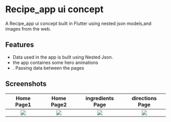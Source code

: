 # Recipe_app ui concept
A Recipe_app  ui concept built in Flutter using nested json models,and images from the web.

## Features
* Data used in the app is built using Nested Json.
* the app containes some hero animations
* . Passing data between the pages

## Screenshots

Home Page1                 |  Home Page2               | ingredients Page          | directions Page
:-------------------------:|:-------------------------:|:-------------------------:|:-------------------------:
![](https://user-images.githubusercontent.com/56259590/202838628-2067f816-5305-49a4-b99f-8479070cb3b7.png)|![](https://user-images.githubusercontent.com/56259590/202838630-b6278351-9510-46f8-a097-cda432acb057.png)|![](https://user-images.githubusercontent.com/56259590/202838622-99d05688-9c0a-4a1b-9e5c-fc2f8243ac27.png)|![](https://user-images.githubusercontent.com/56259590/202838823-7b353970-74db-4476-a66f-e3c30b1bb799.png)


